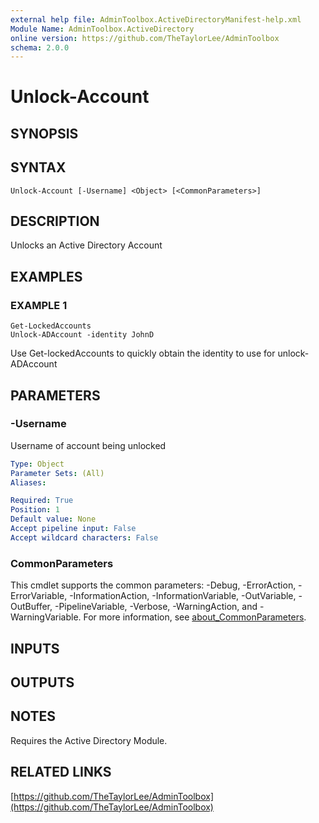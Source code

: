 ```yaml
---
external help file: AdminToolbox.ActiveDirectoryManifest-help.xml
Module Name: AdminToolbox.ActiveDirectory
online version: https://github.com/TheTaylorLee/AdminToolbox
schema: 2.0.0
---
```


# Unlock-Account

## SYNOPSIS

## SYNTAX

```
Unlock-Account [-Username] <Object> [<CommonParameters>]
```

## DESCRIPTION
Unlocks an Active Directory Account

## EXAMPLES

### EXAMPLE 1
```
Get-LockedAccounts
Unlock-ADAccount -identity JohnD
```

Use Get-lockedAccounts to quickly obtain the identity to use for unlock-ADAccount

## PARAMETERS

### -Username
Username of account being unlocked

```yaml
Type: Object
Parameter Sets: (All)
Aliases:

Required: True
Position: 1
Default value: None
Accept pipeline input: False
Accept wildcard characters: False
```

### CommonParameters
This cmdlet supports the common parameters: -Debug, -ErrorAction, -ErrorVariable, -InformationAction, -InformationVariable, -OutVariable, -OutBuffer, -PipelineVariable, -Verbose, -WarningAction, and -WarningVariable. For more information, see [about_CommonParameters](http://go.microsoft.com/fwlink/?LinkID=113216).

## INPUTS

## OUTPUTS

## NOTES
Requires the Active Directory Module.

## RELATED LINKS

[https://github.com/TheTaylorLee/AdminToolbox](https://github.com/TheTaylorLee/AdminToolbox)

